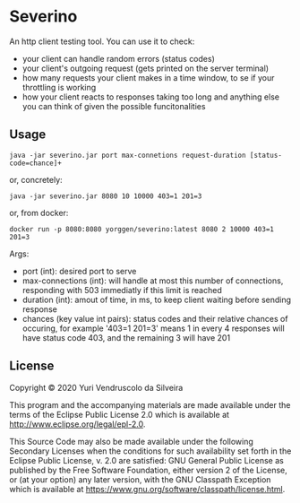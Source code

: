 # Severino

An http client testing tool. You can use it to check:

  * your client can handle random errors (status codes)
  * your client's outgoing request (gets printed on the server terminal)
  * how many requests your client makes in a time window, to se if your throttling is working
  * how your client reacts to responses taking too long
  and anything else you can think of given the possible funcitonalities


## Usage
    java -jar severino.jar port max-connetions request-duration [status-code=chance]+
or, concretely:

    java -jar severino.jar 8080 10 10000 403=1 201=3
or, from docker:

    docker run -p 8080:8080 yorggen/severino:latest 8080 2 10000 403=1 201=3

  Args:
  * port (int): desired port to serve
  * max-connections (int): will handle at most this number of connections, responding with 503 immediatly if this limit is reached
  * duration (int): amout of time, in ms, to keep client waiting before sending response
  * chances (key value int pairs): status codes and their relative chances of occuring, for example '403=1 201=3' means 1 in every 4 responses will have status code 403, and the remaining 3 will have 201


## License

Copyright © 2020 Yuri Vendruscolo da Silveira

This program and the accompanying materials are made available under the
terms of the Eclipse Public License 2.0 which is available at
http://www.eclipse.org/legal/epl-2.0.

This Source Code may also be made available under the following Secondary
Licenses when the conditions for such availability set forth in the Eclipse
Public License, v. 2.0 are satisfied: GNU General Public License as published by
the Free Software Foundation, either version 2 of the License, or (at your
option) any later version, with the GNU Classpath Exception which is available
at https://www.gnu.org/software/classpath/license.html.

